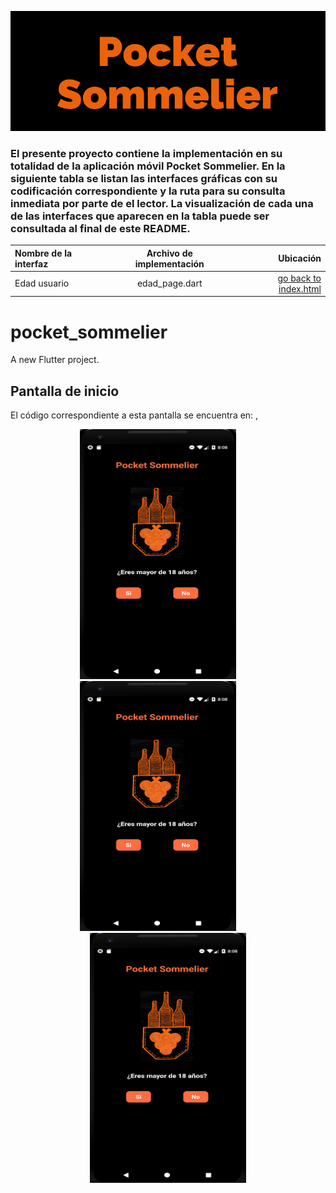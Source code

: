 <p align="center">
  <img src="https://github.com/Cris1997/Assets/blob/master/Pocket%20Sommelier.png">
</p>

### El presente proyecto contiene la implementación en su totalidad de la aplicación móvil Pocket Sommelier. En la siguiente tabla se listan las interfaces gráficas con su codificación correspondiente y la ruta para su consulta inmediata por parte de el lector. La visualización de cada una de las interfaces que aparecen en la tabla puede ser consultada al final de este README.


|Nombre de la interfaz|Archivo de implementación|Ubicación|
|:----|:----:|----:|
|Edad usuario|edad_page.dart|<a href="https://github.com/Cris1997/PocketSommelier/blob/master/lib/src/pages/edad_page.dart">go back to index.html</a>|


# pocket_sommelier

A new Flutter project.

## Pantalla de inicio
El código correspondiente a esta pantalla se encuentra en: ,
<p align="center">
  <img src="https://github.com/Cris1997/Assets/blob/master/1.png" width="250" height="400">
   &nbsp; 
   &nbsp; 
   &nbsp; 
   &nbsp; 
  <img src="https://github.com/Cris1997/Assets/blob/master/1.png" width="250" height="400">
   &nbsp; 
   &nbsp; 
   &nbsp; 
   &nbsp;
  <img src="https://github.com/Cris1997/Assets/blob/master/1.png" width="250" height="400">
</p5


